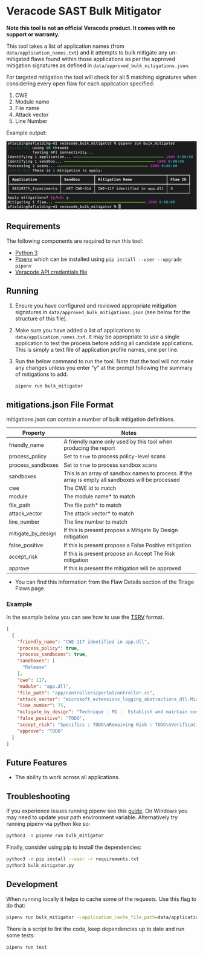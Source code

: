 # Veracode SAST Bulk Mitigator

**Note this tool is not an official Veracode product. It comes with no support or warranty.**

This tool takes a list of application names (from `data/application_names.txt`) and it attempts to bulk mitigate any
un-mitigated flaws found within those applications as per the approved mitigation signatures as defined
in `data/approved_bulk_mitigations.json`.

For targeted mitigation the tool will check for all 5 matching signatures when considering every open flaw for each application specified:

1. CWE
2. Module name
3. File name
4. Attack vector
5. Line Number

Example output:

![example.png](docs%2Fexample.png)

## Requirements

The following components are required to run this tool:

* [Python 3](https://www.python.org/downloads/)
* [Pipenv](https://pipenv.pypa.io/) which can be installed using `pip install --user --upgrade pipenv`
* [Veracode API credentials file](https://docs.veracode.com/r/c_api_credentials3)

## Running

1. Ensure you have configured and reviewed appropriate mitigation signatures in `data/approved_bulk_mitigations.json` (see below for the structure of this file).
2. Make sure you have added a list of applications to `data/application_names.txt`. It may be appropriate to use a single application to test the process before adding all candidate applications. This is simply a text file of application profile names, one per line.
3. Run the below command to run the tool. Note that the tool will not make any changes unless you enter "y" at the prompt following the summary of mitigations to add.

    ```bash
    pipenv run bulk_mitigator
    ```

## mitigations.json File Format

mitigations.json can contain a number of bulk mitigation definitions.

| Property           | Notes                                                                                               |
|--------------------|-----------------------------------------------------------------------------------------------------|
| friendly_name      | A friendly name only used by this tool when producing the report                                    |
| process_policy     | Set to `true` to process policy-level scans                                                         |
| process_sandboxes  | Set to `true` to process sandbox scans                                                              |
| sandboxes          | This is an array of sandbox names to process. If the array is empty all sandboxes will be processed |
| cwe                | The CWE id to match                                                                                 |
| module             | The module name* to match                                                                           |
| file_path          | The file path* to match                                                                             |
| attack_vector      | The attack vector* to match                                                                         |
| line_number        | The line number to match                                                                            |
| mitigate_by_design | If this is present propose a Mitigate By Design mitigation                                          |
| false_positive     | If this is present propose a False Positive mitigation                                              |
| accept_risk        | If this is present propose an Accept The Risk mitigation                                            |
| approve            | If this is present the mitigation will be approved                                                  |

* You can find this information from the Flaw Details section of the Triage Flaws page. 

### Example

In the example below you can see how to use the [TSRV](https://docs.veracode.com/r/c_review_TSRV) format.

```json
[
  {
    "friendly_name": "CWE-117 identified in app.dll",
    "process_policy": true,
    "process_sandboxes": true,
    "sandboxes": [
      "Release"
    ],
    "cwe": 117,
    "module": "app.dll",
    "file_path": "app/controllers/portalcontroller.cs",
    "attack_vector": "microsoft_extensions_logging_abstractions_dll.Microsoft.Extensions.Logging.LoggerExtensions.LogInformation",
    "line_number": 75,
    "mitigate_by_design": "Technique : M1 :  Establish and maintain control over all of your inputs\nSpecifics : TODO\nRemaining Risk : TODO\nVerification : TODO",
    "false_positive": "TODO",
    "accept_risk": "Specifics : TODO\nRemaining Risk : TODO\nVerification : TODO",
    "approve": "TODO"
  }
]
```

## Future Features

* The ability to work across all applications.

## Troubleshooting

If you experience issues running pipenv see this [guide](https://pipenv.pypa.io/en/latest/installation.html). On Windows you may need to update your path environment variable. Alternatively try running pipenv via python like so:

```bash
python3 -m pipenv run bulk_mitigator
```

Finally, consider using pip to install the dependencies:

```bash
python3 -m pip install --user -r requirements.txt
python3 bulk_mitigator.py
```

## Development

When running locally it helps to cache some of the requests. Use this flag to do that:

```bash
pipenv run bulk_mitigator --application_cache_file_path=data/application_cache.csv
```

There is a script to lint the code, keep dependencies up to date and run some tests:

```bash
pipenv run test
```
